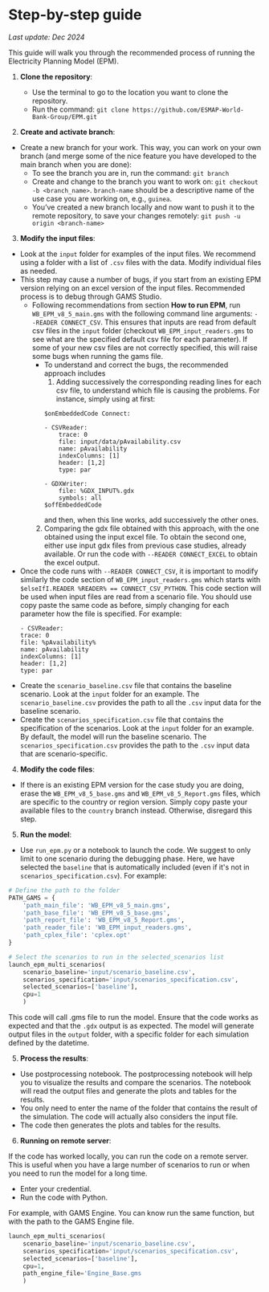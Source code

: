 
# Step-by-step guide

_Last update: Dec 2024_

This guide will walk you through the recommended process of running the Electricity Planning Model (EPM).

1. **Clone the repository**:
    - Use the terminal to go to the location you want to clone the repository.
    - Run the command: `git clone https://github.com/ESMAP-World-Bank-Group/EPM.git`


2. **Create and activate branch**:

- Create a new branch for your work. This way, you can work on your own branch (and merge some of the nice feature you have developed to the main branch when you are done):
    - To see the branch you are in, run the command: `git branch` 
    - Create and change to the branch you want to work on: `git checkout -b <branch_name>`. `branch-name` should be a descriptive name of the use case you are working on, e.g., `guinea`.
    - You’ve created a new branch locally and now want to push it to the remote repository, to save your changes remotely: `git push -u origin <branch-name>`

3. **Modify the input files**:

- Look at the `input` folder for examples of the input files. We recommend using a folder with a list of `.csv` files with the data. Modify individual files as needed.
- This step may cause a number of bugs, if you start from an existing EPM version relying on an excel version of the input files. Recommended process is to debug through GAMS Studio. 
  - Following recommendations from section **How to run EPM**, run `WB_EPM_v8_5_main.gms` with the following command line arguments: `--READER CONNECT_CSV`. This ensures that inputs are read from default csv files in the `input` folder (checkout `WB_EPM_input_readers.gms` to see what are the specified default csv file for each parameter). If some of your new csv files are not correctly specified, this will raise some bugs when running the gams file. 
    - To understand and correct the bugs, the recommended approach includes
      1. Adding successively the corresponding reading lines for each csv file, to understand which file is causing the problems. For instance, simply using at first:
      ```gams
      $onEmbeddedCode Connect:
        
      - CSVReader:
          trace: 0
          file: input/data/pAvailability.csv
          name: pAvailability
          indexColumns: [1]
          header: [1,2]
          type: par
    
      - GDXWriter:
          file: %GDX_INPUT%.gdx
          symbols: all
      $offEmbeddedCode
      ```
      and then, when this line works, add successively the other ones.
    2. Comparing the gdx file obtained with this approach, with the one obtained using the input excel file. To obtain the second one, either use input gdx files from previous case studies, already available. Or run the code with `--READER CONNECT_EXCEL` to obtain the excel output.
- Once the code runs with `--READER CONNECT_CSV`, it is important to modify similarly the code section of `WB_EPM_input_readers.gms` which starts with `$elseIfI.READER %READER% == CONNECT_CSV_PYTHON`. This code section will be used when input files are read from a scenario file. You should use copy paste the same code as before, simply changing for each parameter how the file is specified. For example:
    ```gams 
    - CSVReader:
    trace: 0
    file: %pAvailability%
    name: pAvailability
    indexColumns: [1]
    header: [1,2]
    type: par
    ```
- Create the `scenario_baseline.csv` file that contains the baseline scenario. Look at the `input` folder for an example. The `scenario_baseline.csv` provides the path to all the `.csv` input data for the baseline scenario.
- Create the `scenarios_specification.csv` file that contains the specification of the scenarios. Look at the `input` folder for an example. By default, the model will run the baseline scenario. The `scenarios_specification.csv` provides the path to the `.csv` input data that are scenario-specific.

4. **Modify the code files**:

- If there is an existing EPM version for the case study you are doing, erase the `WB_EPM_v8_5_base.gms` and `WB_EPM_v8_5_Report.gms` files, which are specific to the country or region version. Simply copy paste your available files to the `country` branch instead. Otherwise, disregard this step.

5. **Run the model**:

- Use `run_epm.py` or a notebook to launch the code. We suggest to only limit to one scenario during the debugging phase. Here, we have selected the `baseline` that is automatically included (even if it's not in `scenarios_specification.csv`). For example:

```python
# Define the path to the folder
PATH_GAMS = {
    'path_main_file': 'WB_EPM_v8_5_main.gms',
    'path_base_file': 'WB_EPM_v8_5_base.gms',
    'path_report_file': 'WB_EPM_v8_5_Report.gms',
    'path_reader_file': 'WB_EPM_input_readers.gms',
    'path_cplex_file': 'cplex.opt'
}

# Select the scenarios to run in the selected_scenarios list
launch_epm_multi_scenarios(
    scenario_baseline='input/scenario_baseline.csv',
    scenarios_specification='input/scenarios_specification.csv',
    selected_scenarios=['baseline'],
    cpu=1
    )
```

This code will call .gms file to run the model. Ensure that the code works as expected and that the `.gdx` output is as expected. The model will generate output files in the `output` folder, with a specific folder for each simulation defined by the datetime.

5. **Process the results**:

- Use postprocessing notebook. The postprocessing notebook will help you to visualize the results and compare the scenarios. The notebook will read the output files and generate the plots and tables for the results.
- You only need to enter the name of the folder that contains the result of the simulation. The code will actually also considers the input file.
- The code then generates the plots and tables for the results.

6. **Running on remote server**:

If the code has worked locally, you can run the code on a remote server. This is useful when you have a large number of scenarios to run or when you need to run the model for a long time.

- Enter your credential.
- Run the code with Python.

For example, with GAMS Engine. You can know run the same function, but with the path to the GAMS Engine file.
```python
launch_epm_multi_scenarios(
    scenario_baseline='input/scenario_baseline.csv',
    scenarios_specification='input/scenarios_specification.csv',
    selected_scenarios=['baseline'],
    cpu=1,
    path_engine_file='Engine_Base.gms
    )
```


